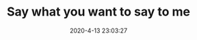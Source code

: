 ---
title: Say what you want to say to me
sidebar: false
editLink: false
date: 2020-4-13 23:03:27
---